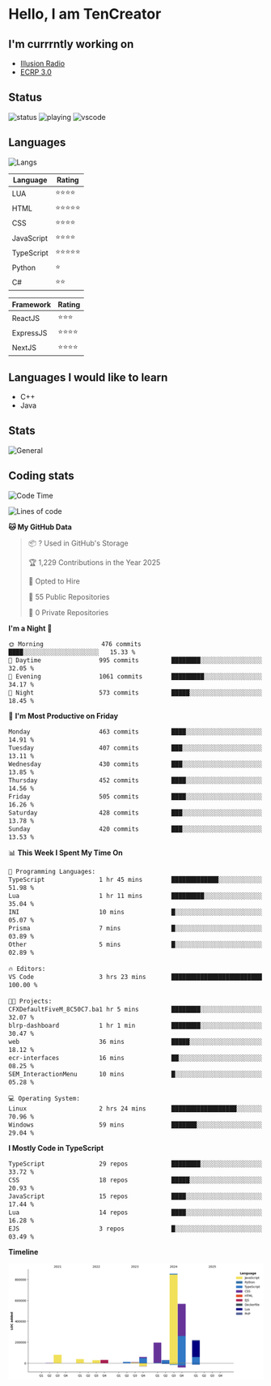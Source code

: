 # Hello, I am TenCreator

## I'm currrntly working on
- [Illusion Radio](https://illusionradio.co.uk/)
- [ECRP 3.0](http://github.com/Emerald-Coast-Roleplay/)

## Status
![status](https://api.statusbadges.me/badge/status/518334475038359555?simple=true&style=for-the-badge)
![playing](https://api.statusbadges.me/badge/playing/518334475038359555?style=for-the-badge)
![vscode](https://api.statusbadges.me/badge/vscode/518334475038359555?style=for-the-badge)

## Languages
![Langs](https://github-readme-stats.vercel.app/api/top-langs/?username=tencreator&layout=compact&theme=radical)


|Language|Rating|
|--------|------|
|LUA|⭐️⭐️⭐️⭐️|
|HTML|⭐️⭐️⭐️⭐️⭐️|
|CSS|⭐️⭐️⭐️⭐️|
|JavaScript|⭐️⭐️⭐️⭐️|
|TypeScript|⭐️⭐️⭐️⭐️⭐️|
|Python|⭐️|
|C#|⭐️⭐️ |

|Framework|Rating|
|--------|------|
|ReactJS|⭐️⭐️⭐|
|ExpressJS|⭐️⭐️⭐️⭐️|
|NextJS|⭐️⭐️⭐⭐️|

## Languages I would like to learn
- C++
- Java

## Stats
![General](https://github-readme-stats.vercel.app/api?username=tencreator&show_icons=true&theme=radical)

## Coding stats

<!--START_SECTION:waka-->
![Code Time](http://img.shields.io/badge/Code%20Time-494%20hrs%2055%20mins-blue)

![Lines of code](https://img.shields.io/badge/From%20Hello%20World%20I%27ve%20Written-2.1%20million%20lines%20of%20code-blue)

**🐱 My GitHub Data** 

> 📦 ? Used in GitHub's Storage 
 > 
> 🏆 1,229 Contributions in the Year 2025
 > 
> 💼 Opted to Hire
 > 
> 📜 55 Public Repositories 
 > 
> 🔑 0 Private Repositories 
 > 
**I'm a Night 🦉** 

```text
🌞 Morning                476 commits         ████░░░░░░░░░░░░░░░░░░░░░   15.33 % 
🌆 Daytime                995 commits         ████████░░░░░░░░░░░░░░░░░   32.05 % 
🌃 Evening                1061 commits        █████████░░░░░░░░░░░░░░░░   34.17 % 
🌙 Night                  573 commits         █████░░░░░░░░░░░░░░░░░░░░   18.45 % 
```
📅 **I'm Most Productive on Friday** 

```text
Monday                   463 commits         ████░░░░░░░░░░░░░░░░░░░░░   14.91 % 
Tuesday                  407 commits         ███░░░░░░░░░░░░░░░░░░░░░░   13.11 % 
Wednesday                430 commits         ███░░░░░░░░░░░░░░░░░░░░░░   13.85 % 
Thursday                 452 commits         ████░░░░░░░░░░░░░░░░░░░░░   14.56 % 
Friday                   505 commits         ████░░░░░░░░░░░░░░░░░░░░░   16.26 % 
Saturday                 428 commits         ███░░░░░░░░░░░░░░░░░░░░░░   13.78 % 
Sunday                   420 commits         ███░░░░░░░░░░░░░░░░░░░░░░   13.53 % 
```


📊 **This Week I Spent My Time On** 

```text
💬 Programming Languages: 
TypeScript               1 hr 45 mins        █████████████░░░░░░░░░░░░   51.98 % 
Lua                      1 hr 11 mins        █████████░░░░░░░░░░░░░░░░   35.04 % 
INI                      10 mins             █░░░░░░░░░░░░░░░░░░░░░░░░   05.07 % 
Prisma                   7 mins              █░░░░░░░░░░░░░░░░░░░░░░░░   03.89 % 
Other                    5 mins              █░░░░░░░░░░░░░░░░░░░░░░░░   02.89 % 

🔥 Editors: 
VS Code                  3 hrs 23 mins       █████████████████████████   100.00 % 

🐱‍💻 Projects: 
CFXDefaultFiveM_8C50C7.ba1 hr 5 mins         ████████░░░░░░░░░░░░░░░░░   32.07 % 
blrp-dashboard           1 hr 1 min          ████████░░░░░░░░░░░░░░░░░   30.47 % 
web                      36 mins             █████░░░░░░░░░░░░░░░░░░░░   18.12 % 
ecr-interfaces           16 mins             ██░░░░░░░░░░░░░░░░░░░░░░░   08.25 % 
SEM_InteractionMenu      10 mins             █░░░░░░░░░░░░░░░░░░░░░░░░   05.28 % 

💻 Operating System: 
Linux                    2 hrs 24 mins       ██████████████████░░░░░░░   70.96 % 
Windows                  59 mins             ███████░░░░░░░░░░░░░░░░░░   29.04 % 
```

**I Mostly Code in TypeScript** 

```text
TypeScript               29 repos            ████████░░░░░░░░░░░░░░░░░   33.72 % 
CSS                      18 repos            █████░░░░░░░░░░░░░░░░░░░░   20.93 % 
JavaScript               15 repos            ████░░░░░░░░░░░░░░░░░░░░░   17.44 % 
Lua                      14 repos            ████░░░░░░░░░░░░░░░░░░░░░   16.28 % 
EJS                      3 repos             █░░░░░░░░░░░░░░░░░░░░░░░░   03.49 % 
```



**Timeline**

![Lines of Code chart](https://raw.githubusercontent.com/tencreator/tencreator/main/assets/bar_graph.png)


<!--END_SECTION:waka-->

